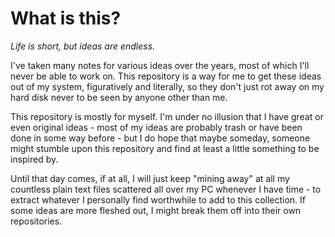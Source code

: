 
# What is this?

*Life is short, but ideas are endless.*

I've taken many notes for various ideas over the years, most of which I'll never be able to work on. This repository is a way for me to get these ideas out of my system, figuratively and literally, so they don't just rot away on my hard disk never to be seen by anyone other than me.

This repository is mostly for myself. I'm under no illusion that I have great or even original ideas - most of my ideas are probably trash or have been done in some way before - but I do hope that maybe someday, someone might stumble upon this repository and find at least a little something to be inspired by.

Until that day comes, if at all, I will just keep "mining away" at all my countless plain text files scattered all over my PC whenever I have time - to extract whatever I personally find worthwhile to add to this collection. If some ideas are more fleshed out, I might break them off into their own repositories.
